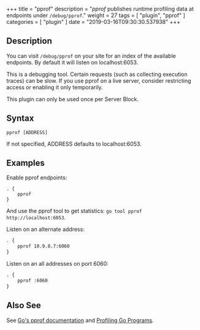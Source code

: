 +++
title = "pprof"
description = "*pprof* publishes runtime profiling data at endpoints under `/debug/pprof`."
weight = 27
tags = [ "plugin", "pprof" ]
categories = [ "plugin" ]
date = "2019-03-16T09:30:30.537938"
+++

## Description

You can visit `/debug/pprof` on your site for an index of the available endpoints. By default it
will listen on localhost:6053.

This is a debugging tool. Certain requests (such as collecting execution traces) can be slow. If
you use pprof on a live server, consider restricting access or enabling it only temporarily.

This plugin can only be used once per Server Block.

## Syntax

~~~
pprof [ADDRESS]
~~~

If not specified, ADDRESS defaults to localhost:6053.

## Examples

Enable pprof endpoints:

~~~
. {
    pprof
}
~~~

And use the pprof tool to get statistics: `go tool pprof http://localhost:6053`.

Listen on an alternate address:

~~~ txt
. {
    pprof 10.9.8.7:6060
}
~~~

Listen on an all addresses on port 6060:

~~~ txt
. {
    pprof :6060
}
~~~

## Also See

See [Go's pprof documentation](https://golang.org/pkg/net/http/pprof/) and [Profiling Go
Programs](https://blog.golang.org/profiling-go-programs).
